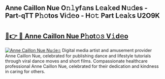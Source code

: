 ## Anne Caillon Nue O𝚗𝚕yf𝚊ns L𝚎a𝚔ed N𝚞𝚍es - Part-qTT P𝚑𝚘tos Vi𝚍𝚎o - H𝚘𝚝 Part L𝚎a𝚔s U2O9K

# <h2><a href="http://kf0c4f.oniu.top/?m=Anne+Caillon+Nue">🔗👉 🔴 Anne Caillon Nue P𝚑ot𝚘𝚜 V𝚒d𝚎o</a></h2>

[![Anne Caillon Nue Nu𝚍e𝚜](https://i.imgur.com/0qMVB7G.gif)](http://kf0c4f.oniu.top/?m=Anne+Caillon+Nue)
Digital media artist and amusement provider Anne Caillon Nue, celebrated for publishing dance and lifestyle tutorials through viral dance moves and short films. Compassionate healthcare professional Anne Caillon Nue, celebrated for their dedication and kindness in caring for others.  
